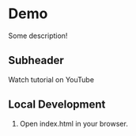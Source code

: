 # Demo

Some description!

## Subheader

Watch tutorial on YouTube

## Local Development

1. Open index.html in your browser.